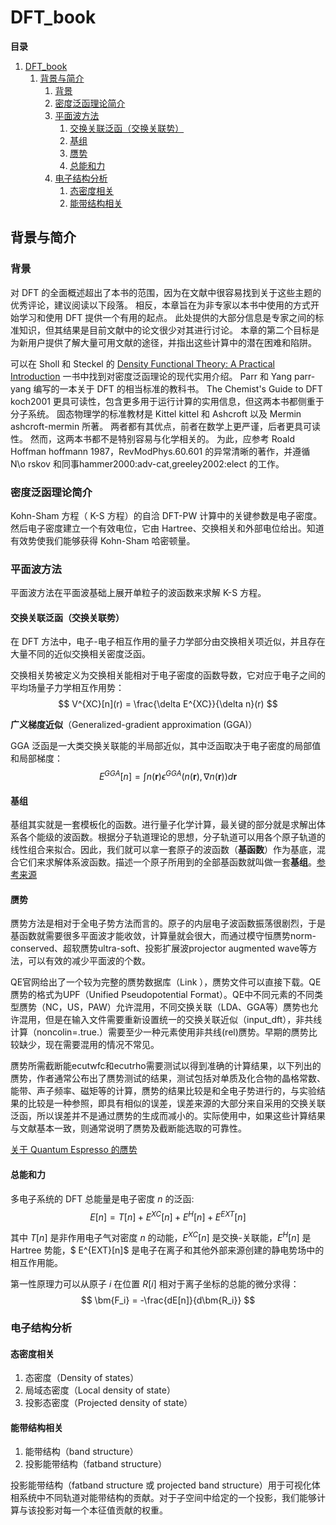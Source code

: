 # DFT_book

**目录**
1. [DFT_book](#dft_book)
   1. [背景与简介](#背景与简介)
      1. [背景](#背景)
      2. [密度泛函理论简介](#密度泛函理论简介)
      3. [平面波方法](#平面波方法)
         1. [交换关联泛函（交换关联势）](#交换关联泛函交换关联势)
         2. [基组](#基组)
         3. [赝势](#赝势)
         4. [总能和力](#总能和力)
      4. [电子结构分析](#电子结构分析)
         1. [态密度相关](#态密度相关)
         2. [能带结构相关](#能带结构相关)

## 背景与简介

### 背景

对 DFT 的全面概述超出了本书的范围，因为在文献中很容易找到关于这些主题的优秀评论，建议阅读以下段落。 相反，本章旨在为非专家以本书中使用的方式开始学习和使用 DFT 提供一个有用的起点。 此处提供的大部分信息是专家之间的标准知识，但其结果是目前文献中的论文很少对其进行讨论。 本章的第二个目标是为新用户提供了解大量可用文献的途径，并指出这些计算中的潜在困难和陷阱。

可以在 Sholl 和 Steckel 的 [Density Functional Theory: A Practical Introduction] 一书中找到对密度泛函理论的现代实用介绍。 Parr 和 Yang parr-yang 编写的一本关于 DFT 的相当标准的教科书。  The Chemist's Guide to DFT koch2001 更具可读性，包含更多用于运行计算的实用信息，但这两本书都侧重于分子系统。 固态物理学的标准教材是 Kittel kittel 和 Ashcroft 以及 Mermin ashcroft-mermin 所著。 两者都有其优点，前者在数学上更严谨，后者更具可读性。 然而，这两本书都不是特别容易与化学相关的。 为此，应参考 Roald Hoffman hoffmann 1987，RevModPhys.60.601 的异常清晰的著作，并遵循 N\o rskov 和同事hammer2000:adv-cat,greeley2002:elect 的工作。

[Density Functional Theory: A Practical Introduction]: DavidSholl&JaniceSteckel,Wiley,2009.

### 密度泛函理论简介

Kohn-Sham 方程（ K-S 方程）的自洽 DFT-PW 计算中的关键参数是电子密度。然后电子密度建立一个有效电位，它由 Hartree、交换相关和外部电位给出。知道有效势使我们能够获得 Kohn-Sham 哈密顿量。

### 平面波方法

平面波方法在平面波基础上展开单粒子的波函数来求解 K-S 方程。

#### 交换关联泛函（交换关联势）

在 DFT 方法中，电子-电子相互作用的量子力学部分由交换相关项近似，并且存在大量不同的近似交换相关密度泛函。

交换相关势被定义为交换相关能相对于电子密度的函数导数，它对应于电子之间的平均场量子力学相互作用势：
$$
V^{XC}[n](r) = \frac{\delta E^{XC}}{\delta n}(r)
$$

**广义梯度近似**（Generalized-gradient approximation (GGA)） 

GGA 泛函是一大类交换关联能的半局部近似，其中泛函取决于电子密度的局部值和局部梯度：
$$
E^{GGA}[n] = \int n(\bm{r})\epsilon^{GGA}(n(\bm{r}), \nabla n(\bm{r}))d\bm{r}
$$

#### 基组

基组其实就是一套模板化的函数。进行量子化学计算，最关键的部分就是求解出体系各个能级的波函数。根据分子轨道理论的思想，分子轨道可以用各个原子轨道的线性组合来拟合。因此，我们就可以拿一套原子的波函数（**基函数**）作为基底，混合它们来求解体系波函数。描述一个原子所用到的全部基函数就叫做一套**基组**。[参考来源](https://zhuanlan.zhihu.com/p/363177076)

#### 赝势

赝势方法是相对于全电子势方法而言的。原子的内层电子波函数振荡很剧烈，于是基函数就需要很多平面波才能收敛，计算量就会很大，而通过模守恒赝势norm-conserved、超软赝势ultra-soft、投影扩展波projector augmented wave等方法，可以有效的减少平面波的个数。

QE官网给出了一个较为完整的赝势数据库（Link ），赝势文件可以直接下载。QE赝势的格式为UPF（Unified Pseudopotential Format）。QE中不同元素的不同类型赝势（NC，US，PAW）允许混用，不同交换关联（LDA、GGA等）赝势也允许混用，但是在输入文件需要重新设置统一的交换关联近似（input_dft），非共线计算（noncolin=.true.）需要至少一种元素使用非共线(rel)赝势。早期的赝势比较缺少，现在需要混用的情况不常见。

赝势所需截断能ecutwfc和ecutrho需要测试以得到准确的计算结果，以下列出的赝势，作者通常公布出了赝势测试的结果，测试包括对单质及化合物的晶格常数、能带、声子频率、磁矩等的计算，赝势的结果比较是和全电子势进行的，与实验结果的比较是一种参照，即具有相似的误差，误差来源的大部分来自采用的交换关联泛函，所以误差并不是通过赝势的生成而减小的。实际使用中，如果这些计算结果与文献基本一致，则通常说明了赝势及截断能选取的可靠性。

[关于 Quantum Espresso 的赝势](https://yyyu200.github.io/DFTbook/blogs/2019/06/03/PPlib/)

#### 总能和力

多电子系统的 DFT 总能量是电子密度 $n$ 的泛函:
$$
E[n] = T[n] + E^{XC}[n] + E^H[n] + E^{EXT}[n]
$$

其中 $T[n]$ 是非作用电子气对密度 $n$ 的动能，$E^{XC}[n]$ 是交换-关联能，$E^H[n]$ 是 Hartree 势能，$ E^{EXT}[n]$ 是电子在离子和其他外部来源创建的静电势场中的相互作用能。

第一性原理力可以从原子 $i$ 在位置 $R[i]$ 相对于离子坐标的总能的微分求得：
$$
\bm{F_i} = -\frac{dE[n]}{d\bm{R_i}}
$$

### 电子结构分析

#### 态密度相关

1. 态密度（Density of states）
2. 局域态密度（Local density of state）
3. 投影态密度（Projected density of state）

#### 能带结构相关

1. 能带结构（band structure）
2. 投影能带结构（fatband structure）

投影能带结构（fatband structure 或 projected band structure）用于可视化体相系统中不同轨道对能带结构的贡献。对于子空间中给定的一个投影，我们能够计算与该投影对每一个本征值贡献的权重。